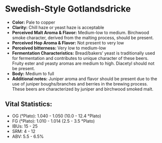# Swedish-Style Gotlandsdricke

- **Color:** Pale to copper
- **Clarity:** Chill haze or yeast haze is acceptable
- **Perceived Malt Aroma & Flavor:** Medium-low to medium. Birchwood smoke character, derived from the malting process, should be present.
- **Perceived Hop Aroma & Flavor:** Not present to very low
- **Perceived bitterness:** Very low to medium-low
- **Fermentation Characteristics:** Bread/bakers’ yeast is traditionally used for fermentation and contributes to unique character of these beers. Fruity ester and yeasty aromas are medium to high. Diacetyl should not be present.
- **Body:** Medium to full
- **Additional notes:** Juniper aroma and flavor should be present due to the use of juniper boughs/branches and berries in the brewing process. These beers are characterized by juniper and birchwood smoked malt.

## Vital Statistics:

- OG (°Plato): 1.040 - 1.050 (10.0 - 12.4 °Plato)
- FG (°Plato): 1.010 - 1.014 (2.5 - 3.5 °Plato) 
- IBUs: 15 - 25
- SRM: 4 - 12
- ABV: 5.5 - 6.5%
